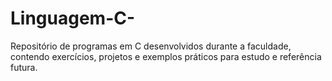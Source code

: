 # Linguagem-C-
Repositório de programas em C desenvolvidos durante a faculdade, contendo exercícios, projetos e exemplos práticos para estudo e referência futura.
